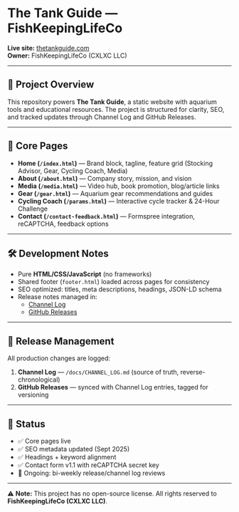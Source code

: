 # The Tank Guide — FishKeepingLifeCo  

**Live site:** [thetankguide.com](https://thetankguide.com)  
**Owner:** FishKeepingLifeCo (CXLXC LLC)  

---

## 📂 Project Overview  
This repository powers **The Tank Guide**, a static website with aquarium tools and educational resources. The project is structured for clarity, SEO, and tracked updates through Channel Log and GitHub Releases.  

---

## 🔑 Core Pages  
- **Home (`/index.html`)** — Brand block, tagline, feature grid (Stocking Advisor, Gear, Cycling Coach, Media)  
- **About (`/about.html`)** — Company story, mission, and vision  
- **Media (`/media.html`)** — Video hub, book promotion, blog/article links  
- **Gear (`/gear.html`)** — Aquarium gear recommendations and guides  
- **Cycling Coach (`/params.html`)** — Interactive cycle tracker & 24-Hour Challenge  
- **Contact (`/contact-feedback.html`)** — Formspree integration, reCAPTCHA, feedback options

---

## 🛠️ Development Notes  
- Pure **HTML/CSS/JavaScript** (no frameworks)  
- Shared footer (`footer.html`) loaded across pages for consistency  
- SEO optimized: titles, meta descriptions, headings, JSON-LD schema  
- Release notes managed in:  
  - [Channel Log](/docs/CHANNEL_LOG.md)  
  - [GitHub Releases](../../releases)  

---

## 📌 Release Management  
All production changes are logged:  
1. **Channel Log** — `/docs/CHANNEL_LOG.md` (source of truth, reverse-chronological)  
2. **GitHub Releases** — synced with Channel Log entries, tagged for versioning  

---

## 🚦 Status  
- ✅ Core pages live  
- ✅ SEO metadata updated (Sept 2025)  
- ✅ Headings + keyword alignment  
- ✅ Contact form v1.1 with reCAPTCHA secret key  
- 🔄 Ongoing: bi-weekly release/channel log reviews  

---

⚠️ **Note:** This project has no open-source license. All rights reserved to **FishKeepingLifeCo (CXLXC LLC)**.  
